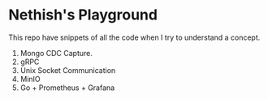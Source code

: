 # Nethish's Playground 

This repo have snippets of all the code when I try to understand a concept.

1. Mongo CDC Capture.
2. gRPC
3. Unix Socket Communication
4. MinIO
5. Go + Prometheus + Grafana
